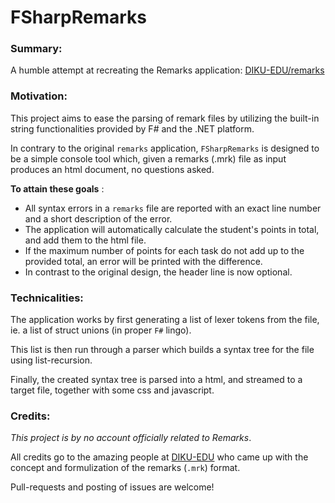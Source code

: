 # FSharpRemarks

### Summary:
A humble attempt at recreating the Remarks application:
[DIKU-EDU/remarks](https://github.com/DIKU-EDU/remarks "DIKU-EDU/remarks")

### Motivation:
This project aims to ease the parsing of remark files by utilizing the built-in
string functionalities provided by F# and the .NET platform.

In contrary to the original `remarks` application, `FSharpRemarks` is designed
to be a simple console tool which, given a remarks (.mrk) file as input
produces an html document, no questions asked.

__To attain these goals__ :
* All syntax errors in a `remarks` file are reported with an exact line number
  and a short description of the error.
* The application will automatically calculate the student's points in total,
  and add them to the html file.
* If the maximum number of points for each task do not add up to the provided
  total, an error will be printed with the difference.
* In contrast to the original design, the header line is now optional.


### Technicalities:
The application works by first generating a list of lexer tokens from the file,
ie. a list of struct unions (in proper `F#` lingo).

This list is then run through a parser which builds a syntax tree for the file
using list-recursion.

Finally, the created syntax tree is parsed into a html, and streamed to a target file,
together with some css and javascript.

### Credits:
_This project is by no account officially related to Remarks_.

All credits go to the amazing people at [DIKU-EDU](https://github.com/DIKU-EDU "DIKU-EDU")
who came up with the concept and formulization of the remarks (`.mrk`) format.

Pull-requests and posting of issues are welcome!

